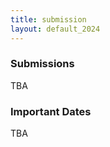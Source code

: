 ```yaml
---
title: submission
layout: default_2024
---
```


### Submissions 

TBA

<!-- 
The OpenReview submission site is:

* <https://openreview.net/group?id=aclweb.org/ACL/2023/Workshop/Clinical_NLP>

All submissions must follow [ACL formatting guidelines](https://acl-org.github.io/ACLPUB/formatting.html), including:

* Submissions should be anonymous and [must not include any identifying information about the authors](https://acl-org.github.io/ACLPUB/review-version.html)
* Long papers may have up to eight (8) pages of content and short papers may have up to four (4) pages of content.
* You are allowed [unlimited pages for references](https://acl-org.github.io/ACLPUB/formatting.html#paper-length)
* Any "Limitations" section or "Ethics Statement" is similar to references; it does not count toward the page limit.
* Please use ACL Pubcheck Tool (https://github.com/acl-org/aclpubcheck) to ensure that your paper is properly formatted. 

Clinical NLP 2023 has no preprint restrictions; you may post to arXiv at any time.
Clinical NLP 2023 workshop proceedings are archival will be published [on the ACL Anthology](https://aclanthology.org/venues/clinicalnlp/).

We encourage submissions of papers submitted to but not accepted by [EACL 2023](https://2023.eacl.org/), [ACL 2023](https://2023.aclweb.org/), or [ACL Rolling Review](https://aclrollingreview.org/), as long as the topics are relevant to Clinical NLP. 
-->


### Important Dates

TBA

<!-- 
All deadlines are 11:59PM UTC-12:00 ([anywhere on Earth](https://www.timeanddate.com/time/zones/aoe))

| Event                                               | Date                  |
| --------------------------------------------------- | --------------------- |
| Submission deadline (both general and shared task)  | Thursday, May 4, 2023 |
| Notification of acceptance                          | Monday, May 29, 2023  |
| Final versions of papers due                        | Tuesday, June 6, 2023 |
| Workshop                                            | Friday, July 14, 2023 | 
-->

